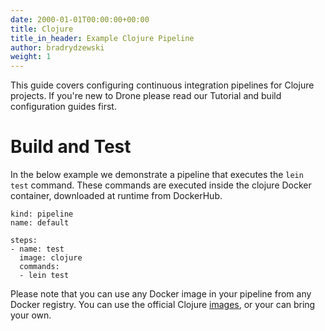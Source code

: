 ```yaml
---
date: 2000-01-01T00:00:00+00:00
title: Clojure
title_in_header: Example Clojure Pipeline
author: bradrydzewski
weight: 1
---
```


This guide covers configuring continuous integration pipelines for Clojure projects. If you're new to Drone please read our Tutorial and build configuration guides first.

# Build and Test

In the below example we demonstrate a pipeline that executes the `lein test` command. These commands are executed inside the clojure Docker container, downloaded at runtime from DockerHub.

```
kind: pipeline
name: default

steps:
- name: test
  image: clojure
  commands:
  - lein test
```

Please note that you can use any Docker image in your pipeline from any Docker registry. You can use the official Clojure [images](https://hub.docker.com/r/_/clojure/), or your can bring your own.
